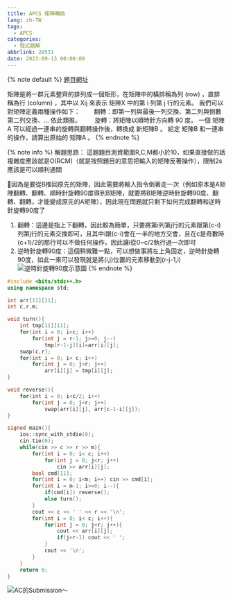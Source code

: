 ```yaml
---
title: APCS 矩陣轉換
lang: zh-TW
tags:
  - APCS
categories:
  - 程式題解
abbrlink: 28531
date: 2023-09-13 00:00:00
---
```


{% note default %}
[題目網址](https://zerojudge.tw/ShowProblem?problemid=b965)

矩陣是將一群元素整齊的排列成一個矩形，在矩陣中的橫排稱為列 (row) ，直排稱為行 (column) ，其中以 Xij 來表示 矩陣X 中的第 i 列第 j 行的元素。
我們可以對矩陣定義兩種操作如下：
　　翻轉：即第一列與最後一列交換、第二列與倒數第二列交換、… 依此類推。
　　旋轉：將矩陣以順時針方向轉 90 度。
一個 矩陣A 可以經過一連串的旋轉與翻轉操作後，轉換成 新矩陣B 。
給定 矩陣B 和一連串的操作，請算出原始的 矩陣A 。
{% endnote %}
<!--more-->

{% note info %}
解題思路：
這題題目測資範圍R,C,M都小於10，如果直接做的話複雜度應該就是O(RCM)（就是按照題目的意思把輸入的矩陣反著操作），限制2s應該是可以順利通關

🌟因為是要從B推回原先的矩陣，因此需要將輸入指令倒著走一次（例如原本是A矩陣翻轉、翻轉、順時針旋轉90度得到B矩陣，就要將B矩陣逆時針旋轉90度、翻轉、翻轉，才能變成原先的A矩陣），因此現在問題就只剩下如何完成翻轉和逆時針旋轉90度了
1. 翻轉：這邊是指上下翻轉，因此較為簡單，只要將第i列第j行的元素跟第(c-i)列第j行的元素交換即可，且其中i跟(c-i)會在一半的地方交會，且在c是奇數時(c+1)/2的那行可以不做任何操作，因此讓i從0~c/2執行過一次即可
2. 逆時針旋轉90度：這個稍微難一點，可以想做事將左上角固定，逆時針旋轉90度，如此一來可以發現就是將(i,j)位置的元素移動到(r-j-1,i)
![逆時針旋轉90度示意圖](https://i.imgur.com/nLZVb9U.png)
{% endnote %}

```c++ b965. 第 2 題 矩陣轉換
#include <bits/stdc++.h>
using namespace std;

int arr[11][11];
int c,r,m;

void turn(){
    int tmp[11][11];
    for(int i = 0; i<c; i++)
        for(int j = r-1; j>=0; j--)
            tmp[r-1-j][i]=arr[i][j];
    swap(c,r);
    for(int i = 0; i< c; i++)
        for(int j = 0; j<r; j++)
            arr[i][j] = tmp[i][j];
}

void reverse(){
    for(int i = 0; i<c/2; i++)
        for(int j = 0; j<r; j++)
            swap(arr[i][j], arr[c-1-i][j]);
}

signed main(){
    ios::sync_with_stdio(0);
    cin.tie(0);
    while(cin >> c >> r >> m){
        for(int i = 0; i< c; i++)
            for(int j = 0; j<r; j++)
                cin >> arr[i][j];
        bool cmd[11];
        for(int i = 0; i<m; i++) cin >> cmd[i];
        for(int i = m-1; i>=0; i--){
            if(cmd[i]) reverse();
            else turn();
        }
        cout << c << ' ' << r << '\n';
        for(int i = 0; i< c; i++){
            for(int j = 0; j<r; j++){
                cout << arr[i][j];
                if(j<r-1) cout << ' ';
            }
            cout << '\n';
        }
    }
    return 0;
}
```

![AC的Submission～](https://i.imgur.com/mBgS1b7.png)
